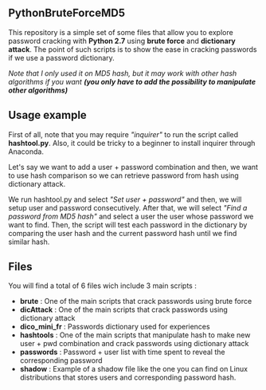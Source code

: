 ## PythonBruteForceMD5

This repository is a simple set of some files that allow you to explore password cracking with **Python 2.7** using **brute force** and **dictionary attack**. The point of such scripts is to show the ease in cracking passwords if we use a password dictionary.

*Note that I only used it on MD5 hash, but it may work with other hash algorithms if you want **(you only have to add the possibility to manipulate other algorithms)***

## Usage example

First of all, note that you may require *"inquirer"* to run the script called **hashtool.py**. Also, it could be tricky to a beginner to install inquirer through Anaconda.

Let's say we want to add a user + password combination and then, we want to use hash comparison so we can retrieve password from hash using dictionary attack.

We run hashtool.py and select *"Set user + password"* and then, we will setup user and password consecutively. After that, we will select *"Find a password from MD5 hash"* and select a user the user whose password we want to find. Then, the script will test each password in the dictionary by comparing the user hash and the current password hash until we find similar hash.

## Files

You will find a total of 6 files wich include 3 main scripts :

* **brute** : One of the main scripts that crack passwords using brute force
* **dicAttack** : One of the main scripts that crack passwords using dictionary attack
* **dico_mini_fr** : Passwords dictionary used for experiences
* **hashtools** : One of the main scripts that manipulate hash to make new user + pwd combination and crack passwords using dictionary attack
* **passwords** : Password + user list with time spent to reveal the corresponding password
* **shadow** : Example of a shadow file like the one you can find on Linux distributions that stores users and corresponding password hash.
